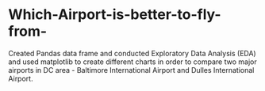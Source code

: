 # Which-Airport-is-better-to-fly-from-
Created Pandas data frame and conducted Exploratory Data Analysis (EDA) and used matplotlib to create different charts in order to compare two major airports in DC area - Baltimore International Airport and Dulles International Airport.
